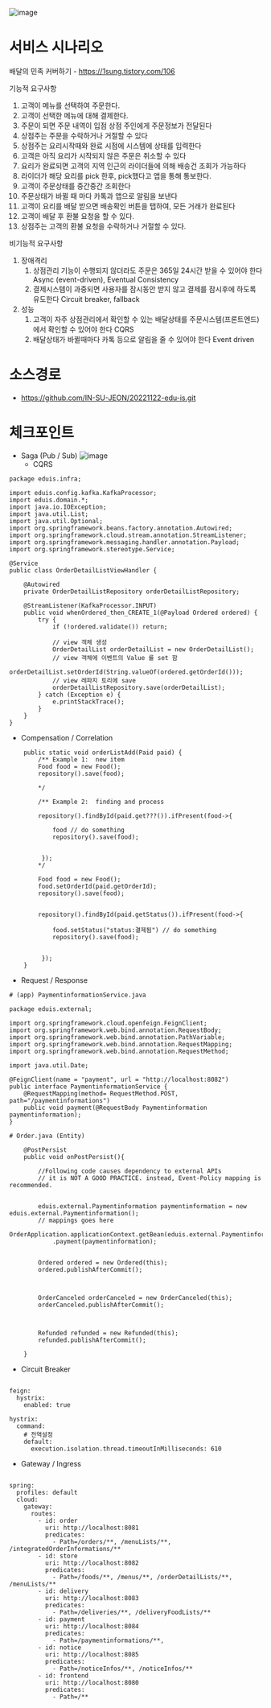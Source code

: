 ![image](https://user-images.githubusercontent.com/487999/79708354-29074a80-82fa-11ea-80df-0db3962fb453.png)

# 서비스 시나리오

배달의 민족 커버하기 - https://1sung.tistory.com/106

기능적 요구사항
1. 고객이 메뉴를 선택하여 주문한다.
1. 고객이 선택한 메뉴에 대해 결제한다.
1. 주문이 되면 주문 내역이 입점 상점 주인에게 주문정보가 전달된다
1. 상점주는 주문을 수락하거나 거절할 수 있다
1. 상점주는 요리시작때와 완료 시점에 시스템에 상태를 입력한다
1. 고객은 아직 요리가 시작되지 않은 주문은 취소할 수 있다
1. 요리가 완료되면 고객의 지역 인근의 라이더들에 의해 배송건 조회가 가능하다
1. 라이더가 해당 요리를 pick 한후, pick했다고 앱을 통해 통보한다.
1. 고객이 주문상태를 중간중간 조회한다
1. 주문상태가 바뀔 때 마다 카톡과 앱으로 알림을 보낸다
1. 고객이 요리를 배달 받으면 배송확인 버튼을 탭하여, 모든 거래가 완료된다
1. 고객이 배달 후 환불 요청을 할 수 있다.
1. 상점주는 고객의 환불 요청을 수락하거나 거절할 수 있다.



비기능적 요구사항
1. 장애격리
    1. 상점관리 기능이 수행되지 않더라도 주문은 365일 24시간 받을 수 있어야 한다  Async (event-driven), Eventual Consistency
    1. 결제시스템이 과중되면 사용자를 잠시동안 받지 않고 결제를 잠시후에 하도록 유도한다  Circuit breaker, fallback
1. 성능
    1. 고객이 자주 상점관리에서 확인할 수 있는 배달상태를 주문시스템(프론트엔드)에서 확인할 수 있어야 한다  CQRS
    1. 배달상태가 바뀔때마다 카톡 등으로 알림을 줄 수 있어야 한다  Event driven

# 소스경로
- https://github.com/IN-SU-JEON/20221122-edu-is.git

# 체크포인트

- Saga (Pub / Sub)
![image](https://user-images.githubusercontent.com/117341052/203219302-4cefb7dc-490f-4dd4-b66b-65dfafd66730.png)
  - CQRS
```
package eduis.infra;

import eduis.config.kafka.KafkaProcessor;
import eduis.domain.*;
import java.io.IOException;
import java.util.List;
import java.util.Optional;
import org.springframework.beans.factory.annotation.Autowired;
import org.springframework.cloud.stream.annotation.StreamListener;
import org.springframework.messaging.handler.annotation.Payload;
import org.springframework.stereotype.Service;

@Service
public class OrderDetailListViewHandler {

    @Autowired
    private OrderDetailListRepository orderDetailListRepository;

    @StreamListener(KafkaProcessor.INPUT)
    public void whenOrdered_then_CREATE_1(@Payload Ordered ordered) {
        try {
            if (!ordered.validate()) return;

            // view 객체 생성
            OrderDetailList orderDetailList = new OrderDetailList();
            // view 객체에 이벤트의 Value 를 set 함
            orderDetailList.setOrderId(String.valueOf(ordered.getOrderId()));
            // view 레파지 토리에 save
            orderDetailListRepository.save(orderDetailList);
        } catch (Exception e) {
            e.printStackTrace();
        }
    }
}
```
  - Compensation / Correlation
```
    public static void orderListAdd(Paid paid) {
        /** Example 1:  new item 
        Food food = new Food();
        repository().save(food);

        */

        /** Example 2:  finding and process
        
        repository().findById(paid.get???()).ifPresent(food->{
            
            food // do something
            repository().save(food);


         });
        */
        
        Food food = new Food();
        food.setOrderId(paid.getOrderId);
        repository().save(food);
        
        
        repository().findById(paid.getStatus()).ifPresent(food->{
            
            food.setStatus("status:결제됨") // do something
            repository().save(food);


         });
    }
```
  - Request / Response
```
# (app) PaymentinformationService.java

package eduis.external;

import org.springframework.cloud.openfeign.FeignClient;
import org.springframework.web.bind.annotation.RequestBody;
import org.springframework.web.bind.annotation.PathVariable;
import org.springframework.web.bind.annotation.RequestMapping;
import org.springframework.web.bind.annotation.RequestMethod;

import java.util.Date;

@FeignClient(name = "payment", url = "http://localhost:8082")
public interface PaymentinformationService {
    @RequestMapping(method= RequestMethod.POST, path="/paymentinformations")
    public void payment(@RequestBody Paymentinformation paymentinformation);
}

```
```
# Order.java (Entity)

    @PostPersist
    public void onPostPersist(){

        //Following code causes dependency to external APIs
        // it is NOT A GOOD PRACTICE. instead, Event-Policy mapping is recommended.


        eduis.external.Paymentinformation paymentinformation = new eduis.external.Paymentinformation();
        // mappings goes here
        OrderApplication.applicationContext.getBean(eduis.external.PaymentinformationService.class)
            .payment(paymentinformation);


        Ordered ordered = new Ordered(this);
        ordered.publishAfterCommit();



        OrderCanceled orderCanceled = new OrderCanceled(this);
        orderCanceled.publishAfterCommit();



        Refunded refunded = new Refunded(this);
        refunded.publishAfterCommit();

    }
```
  - Circuit Breaker
```

feign:
  hystrix:
    enabled: true

hystrix:
  command:
    # 전역설정
    default:
      execution.isolation.thread.timeoutInMilliseconds: 610

```
  - Gateway / Ingress
```

spring:
  profiles: default
  cloud:
    gateway:
      routes:
        - id: order
          uri: http://localhost:8081
          predicates:
            - Path=/orders/**, /menuLists/**, /integratedOrderInformations/**
        - id: store
          uri: http://localhost:8082
          predicates:
            - Path=/foods/**, /menus/**, /orderDetailLists/**, /menuLists/**
        - id: delivery
          uri: http://localhost:8083
          predicates:
            - Path=/deliveries/**, /deliveryFoodLists/**
        - id: payment
          uri: http://localhost:8084
          predicates:
            - Path=/paymentinformations/**, 
        - id: notice
          uri: http://localhost:8085
          predicates:
            - Path=/noticeInfos/**, /noticeInfos/**
        - id: frontend
          uri: http://localhost:8080
          predicates:
            - Path=/**  

```







